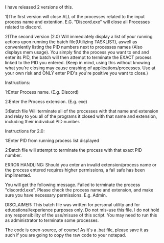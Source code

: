 I have released 2 versions of this. 

1)The first version will close ALL of the processes related to the input process name and extention. E.G. "Discord.exe" will close all Processes related to discord.

2)The second version (2.0) Will immediately display a list of your running actions upon running the batch file(Utilizing TASKLIST), aswell as conveniently listing the
PID numbers next to processes names (Also displays mem usage). You simply find the process you want to end and enter its PID, the batch will then attempt to terminate
the EXACT process linked to the PID you entered. (Keep in mind, using this without knowing what you're closing may cause crashing of applications/processes. Use at your
own risk and ONLY enter PID's you're positive you want to close.)




Instructions:


1:Enter Process name. (E.g. Discord)

2:Enter the Process extension.  (E.g. exe) 

3:Batch file Will terminate all of the processes with that name and extension and relay to you all of the programs it closed with that name and extension, including their individual PID number.


Instructions for 2.0:


1:Enter PID from running process list displayed

2:Batch file will attempt to terminate the process with that exact PID number.




ERROR HANDLING: Should you enter an invalid extension/process name or the process entered requires higher permissions, a fail safe has been implimented.

You will get the following message.
Failed to terminate the process "discordd.exe". Please check the process name and extension, and make sure you have necessary permissions. E.g. Admin.



DISCLAIMER: This batch file was written for personal utility and for educational/experience purposes only. Do not mis-use this file. I do not hold any responsibility of the use/misuse of this script.
You may need to run this as administrator to terminate some processes.

The code is open-source, of course! As it's a .bat file, please save it as such if you are going to copy the raw code to your notepad.
